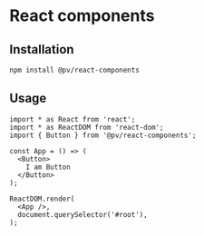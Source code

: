 # React components

## Installation

```bash
npm install @pv/react-components
```

## Usage

```tsx
import * as React from 'react';
import * as ReactDOM from 'react-dom';
import { Button } from '@pv/react-components';

const App = () => (
  <Button>
    I am Button
  </Button>
);

ReactDOM.render(
  <App />,
  document.querySelector('#root'),
);
```